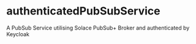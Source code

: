 # authenticatedPubSubService
A PubSub Service utilising Solace PubSub+ Broker and authenticated by Keycloak
